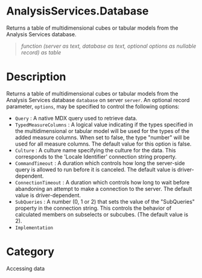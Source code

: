 ﻿# AnalysisServices.Database
Returns a table of multidimensional cubes or tabular models from the Analysis Services database.
> _function (server as text, database as text, optional options as nullable record) as table_
# Description 
Returns a table of multidimensional cubes or tabular models from the Analysis Services database <code>database</code> on server <code>server</code>. An optional record parameter, <code>options</code>, may be specified to control the following options:
    <ul>
<li><code>Query</code> : A native MDX query used to retrieve data.</li>
<li><code>TypedMeasureColumns</code> : A logical value indicating if the types specified in the multidimensional or tabular model will be used for the types of the added measure columns. When set to false, the type &quot;number&quot; will be used for all measure columns. The default value for this option is false.</li>
<li><code>Culture</code> : A culture name specifying the culture for the data. This corresponds to the &#39;Locale Identifier&#39; connection string property.</li>
<li><code>CommandTimeout</code> : A duration which controls how long the server-side query is allowed to run before it is canceled. The default value is driver-dependent.</li>
<li><code>ConnectionTimeout</code> : A duration which controls how long to wait before abandoning an attempt to make a connection to the server. The default value is driver-dependent.</li>
<li><code>SubQueries</code> : A number (0, 1 or 2) that sets the value of the &quot;SubQueries&quot; property in the connection string. This controls the behavior of calculated members on subselects or subcubes. (The default value is 2).</li>
<li><code>Implementation</code></li>
</ul>

    
# Category 
Accessing data
